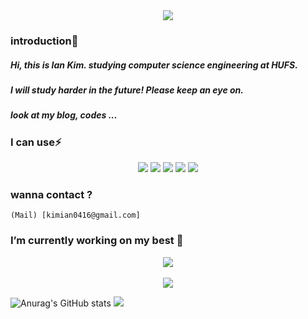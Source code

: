 <div align="center">	
	<img src="https://capsule-render.vercel.app/api?type=waving&color=auto&height=200&section=header&text=Ian%20Github😄&animation=twinkling&fontSize=50" />
 </div>
  
### introduction💬

	
##### Hi, this is Ian Kim. studying computer science engineering at HUFS.

##### I will study harder in the future! Please keep an eye on. 

##### look at my blog, codes ...
 	
 
### I can use⚡

<div align="center">
	<img src="https://img.shields.io/badge/C++-00599C?style=flat&logo=cplusplus&logoColor=white" />
	<img src="https://img.shields.io/badge/Node.js-339933?style=flat&logo=Node.js&logoColor=white" />
	<img src="https://img.shields.io/badge/JavaScript-F7DF1E?style=flat&logo=JavaScript&logoColor=white" />
	<img src="https://img.shields.io/badge/HTML5-E34F26?style=flat&logo=HTML5&logoColor=white" />
	<img src="https://img.shields.io/badge/CSS3-1572B6?style=flat&logo=CSS3&logoColor=white" />
</div>

### wanna contact ?


	(Mail) [kimian0416@gmail.com]



### I’m currently working on my best 🌱

<div align="center">
	<img src="https://github-readme-stats.vercel.app/api/top-langs/?username=iank1m&layout=compact"><br><br>
	<img src="https://github-readme-stats.vercel.app/api?username=iank1m&show_icons=true">
</div>

![Anurag's GitHub stats](https://github-readme-stats.vercel.app/api?username=iank1m&show_icons=true&theme=gotham)
<a href="https://www.instagram.com/kimian_01/" target="_blank"><img src="https://img.shields.io/badge/instagram-black?style=flat-square&logo=>&logoColor=E4405F"/></a>




<!--
**iank1m/iank1m** is a ✨ _special_ ✨ repository because its `README.md` (this file) appears on your GitHub profile.

Here are some ideas to get you started:

- 🔭 I’m currently working on ...
- 🌱 I’m currently learning ...
- 👯 I’m looking to collaborate on ...
- 🤔 I’m looking for help with ...
- 💬 Ask me about ...
- 📫 How to reach me: ...
- 😄 Pronouns: ...
- ⚡ Fun fact: ...
-->
